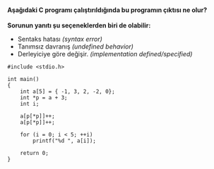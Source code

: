 #### Aşağıdaki C programı çalıştırıldığında bu programın çıktısı ne olur?

**Sorunun yanıtı şu seçeneklerden biri de olabilir:**
+ Sentaks hatası *(syntax error)*
+ Tanımsız davranış *(undefined behavior)*
+ Derleyiciye göre değişir. *(implementation defined/specified)*

```
#include <stdio.h>

int main()
{
	int a[5] = { -1, 3, 2, -2, 0};
	int *p = a + 3;
	int i;

	a[p[*p]]++;
	a[p[*p]]++;
	
	for (i = 0; i < 5; ++i)
		printf("%d ", a[i]);

	return 0;
}

```
